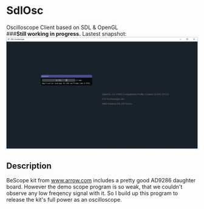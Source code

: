# SdlOsc
Oscilloscope Client based on SDL &amp; OpenGL  
###**Still working in progress.**
Lastest snapshot:
![snapshot](http://github.com/xiedidan/SdlOsc/raw/master/doc/img/SdlOsc-1.png)
## Description
BeScope kit from www.arrow.com includes a pretty good AD9286 daughter board. However the demo scope program is so weak, that we couldn't observe any low freqency signal with it. So I build up this program to release the kit's full power as an oscilloscope.  
